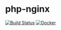 # php-nginx

[![Build Status](https://posmotrim.visualstudio.com/Posmotrim/_apis/build/status/php-nginx?branchName=master)](https://posmotrim.visualstudio.com/Posmotrim/_build/latest?definitionId=9?branchName=master)
[![Docker](https://img.shields.io/docker/pulls/tundraray/php-nginx.svg)](https://hub.docker.com/r/tundraray/php-nginx)
